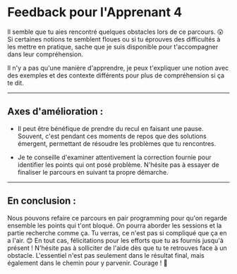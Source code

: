 # Feedback pour l'Apprenant 4

Il semble que tu aies rencontré quelques obstacles lors de ce parcours. 😮 Si certaines notions te semblent floues ou si tu éprouves des difficultés à les mettre en pratique, sache que je suis disponible pour t'accompagner dans leur compréhension.

Il n'y a pas qu'une manière d'apprendre, je peux t'expliquer une notion avec des exemples et des contexte différents pour plus de compréhension si ça te dit.

---

## Axes d'amélioration :

- Il peut être bénéfique de prendre du recul en faisant une pause. Souvent, c'est pendant ces moments de repos que des solutions émergent, permettant de résoudre les problèmes que tu rencontres.

- Je te conseille d'examiner attentivement la correction fournie pour identifier les points qui ont posé problème. N'hésite pas à essayer de finaliser le parcours en suivant ta propre démarche.

---

## En conclusion :

Nous pouvons refaire ce parcours en pair programming pour qu'on regarde ensemble les points qui t'ont bloqué. On pourra aborder les sessions et la partie recherche comme ça. Tu verras, ce n'est pas si compliqué que ça en a l'air. 😊
En tout cas, félicitations pour les efforts que tu as fournis jusqu'à présent ! N'hésite pas à solliciter de l'aide dès que tu te retrouves face à un obstacle. L'essentiel n'est pas seulement dans le résultat final, mais également dans le chemin pour y parvenir. Courage ! 🌟
